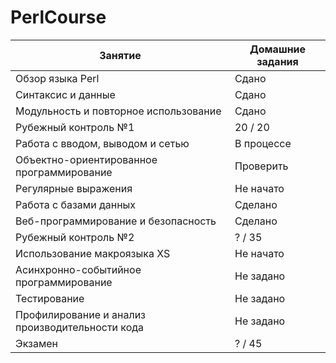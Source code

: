 # PerlCourse
| Занятие                                         | Домашние задания |
| ----------------------------------------------- | ---------------- |
| Обзор языка Perl                                | Сдано            |
| Синтаксис и данные                              | Сдано            |
| Модульность и повторное использование           | Сдано            |
| Рубежный контроль №1                            | 20 / 20          |
| Работа с вводом, выводом и сетью                | В процессе       |
| Объектно-ориентированное программирование       | Проверить        |
| Регулярные выражения                            | Не начато        |
| Работа с базами данных                          | Сделано          |
| Веб-программирование и безопасность             | Сделано          |
| Рубежный контроль №2                            | ? / 35           |
| Использование макроязыка XS                     | Не начато        |
| Асинхронно-событийное программирование          | Не задано        |
| Тестирование                                    | Не задано        |
| Профилирование и анализ производительности кода | Не задано        |
| Экзамен                                         | ? / 45           |